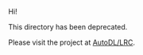 
Hi!

This directory has been deprecated.

Please visit the project at [AutoDL/LRC](../../../AutoDL/LRC).
